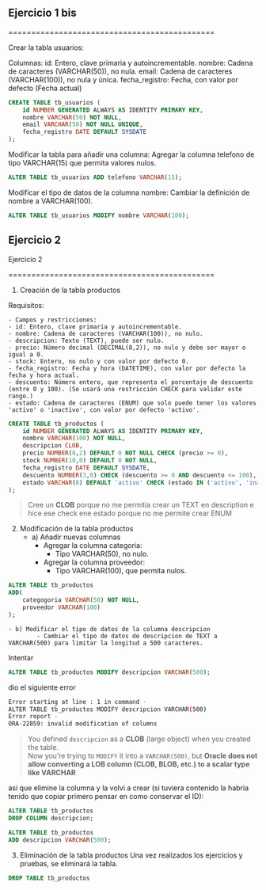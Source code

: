 ## Ejercicio 1 bis

=============================================

Crear la tabla usuarios:  

Columnas:
	id: Entero, clave primaria y autoincrementable.
	nombre: Cadena de caracteres (VARCHAR(50)), no nula.
	email: Cadena de caracteres (VARCHAR(100)), no nula y única.
	fecha_registro: Fecha, con valor por defecto (Fecha actual)

```sql
CREATE TABLE tb_usuarios (
    id NUMBER GENERATED ALWAYS AS IDENTITY PRIMARY KEY,
    nombre VARCHAR(50) NOT NULL,
    email VARCHAR(50) NOT NULL UNIQUE,
    fecha_registro DATE DEFAULT SYSDATE
);
```
  
  Modificar la tabla para añadir una columna: Agregar la columna telefono de tipo VARCHAR(15) que permita valores nulos.

  ```sql
  ALTER TABLE tb_usuarios ADD telefono VARCHAR(15);
  ```

Modificar el tipo de datos de la columna nombre: Cambiar la definición de nombre a VARCHAR(100).

```sql
ALTER TABLE tb_usuarios MODIFY nombre VARCHAR(100);
```


## Ejercicio 2

Ejercicio 2

=============================================

1. Creación de la tabla productos

Requisitos:

	- Campos y restricciones:	
	- id: Entero, clave primaria y autoincrementable.	
	- nombre: Cadena de caracteres (VARCHAR(100)), no nulo.	
	- descripcion: Texto (TEXT), puede ser nulo.	
	- precio: Número decimal (DECIMAL(8,2)), no nulo y debe ser mayor o igual a 0.	
	- stock: Entero, no nulo y con valor por defecto 0.	
	- fecha_registro: Fecha y hora (DATETIME), con valor por defecto la fecha y hora actual.
	- descuento: Número entero, que representa el porcentaje de descuento (entre 0 y 100). (Se usará una restricción CHECK para validar este rango.)
	- estado: Cadena de caracteres (ENUM) que solo puede tener los valores 'activo' o 'inactivo', con valor por defecto 'activo'.

  
```sql
CREATE TABLE tb_productos (
    id NUMBER GENERATED ALWAYS AS IDENTITY PRIMARY KEY,
    nombre VARCHAR(100) NOT NULL,
    descripcion CLOB,
    precio NUMBER(8,2) DEFAULT 0 NOT NULL CHECK (precio >= 0),
    stock NUMBER(10,0) DEFAULT 0 NOT NULL,
    fecha_registro DATE DEFAULT SYSDATE,
    descuento NUMBER(3,0) CHECK (descuento >= 0 AND descuento <= 100),
    estado VARCHAR(8) DEFAULT 'activo' CHECK (estado IN ('activo', 'inactivo'))
);
```

> Cree un **CLOB** porque no me permitía crear un TEXT en description e hice ese check ene estado porque no me permite crear ENUM

2. Modificación de la tabla productos
	- a) Añadir nuevas columnas	
		- Agregar la columna categoria:		
			- Tipo VARCHAR(50), no nulo.		
		- Agregar la columna proveedor:
			- Tipo VARCHAR(100), que permita nulos.	
			
```sql
ALTER TABLE tb_productos
ADD(
    categogoria VARCHAR(50) NOT NULL,
    proveedor VARCHAR(100)    
);
```

	- b) Modificar el tipo de datos de la columna descripcion
			- Cambiar el tipo de datos de descripcion de TEXT a VARCHAR(500) para limitar la longitud a 500 caracteres.

Intentar

```sql
ALTER TABLE tb_productos MODIFY descripcion VARCHAR(500);
```

dio el siguiente error

```bash
Error starting at line : 1 in command -
ALTER TABLE tb_productos MODIFY descripcion VARCHAR(500)
Error report -
ORA-22859: invalid modification of columns
```

> You defined `descripcion` as a **CLOB** (large object) when you created the table.  
> Now you’re trying to `MODIFY` it into a `VARCHAR(500)`, but **Oracle does not allow converting a LOB column (CLOB, BLOB, etc.) to a scalar type like VARCHAR**

asi que elimine la columna y la volvi a crear (si tuviera contenido la habria tenido que copiar primero pensar en como conservar el ID):

```sql
ALTER TABLE tb_productos
DROP COLUMN descripcion;
```

```sql
ALTER TABLE tb_productos
ADD descripcion VARCHAR(500);
```

3. Eliminación de la tabla productos
	Una vez realizados los ejercicios y pruebas, se eliminará la tabla.
```sql
DROP TABLE tb_productos
```